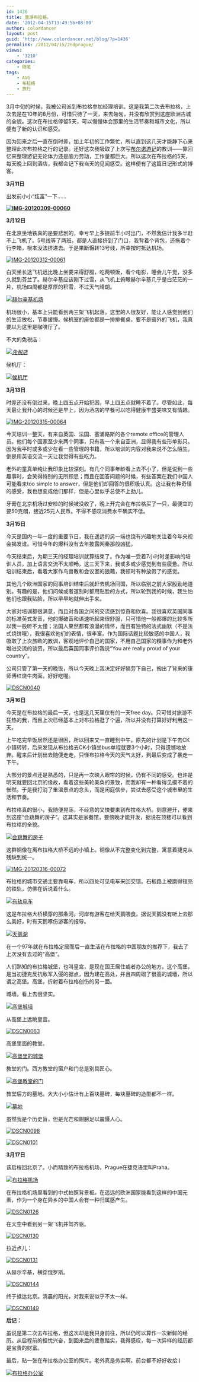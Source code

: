 ```yaml
---
id: 1436
title: 重游布拉格。
date: '2012-04-15T13:49:56+08:00'
author: colordancer
layout: post
guid: 'http://www.colordancer.net/blog/?p=1436'
permalink: /2012/04/15/2ndprague/
views:
    - '3210'
categories:
    - 随笔
tags:
    - AVG
    - 布拉格
    - 旅行
---
```


 3月中旬的时候，我被公司派到布拉格参加经理培训。这是我第二次去布拉格，上次去是在10年的8月份，可惜只待了一天，来去匆匆，并没有欣赏到这座欧洲古城的全貌。这次在布拉格停留5天，可以慢慢体会那里的生活节奏和城市文化，所以便有了新的认识和感受。

 因为回来之后一直在倒时差，加上年初的工作繁忙，所以直到这几天才能静下心来整理此次布拉格之行的记录。还好这次我吸取了上次写[布尔诺游记](http://www.colordancer.net/blog/2010_09_%e6%8d%b7%e5%85%8b%e4%b9%8b%e8%a1%8c%e4%b8%8a%e7%af%87%e2%80%94%e2%80%94%e8%ba%ab%e5%9c%a8brno%e5%bf%83%e5%9c%a8shanghai%e3%80%82 "捷克之行(上篇)——身在Brno心在Shanghai。")的教训——靠回忆来整理游记无论体力还是脑力劳动，工作量都巨大。所以这次在布拉格的5天，每天晚上回到酒店，我都会记下我当天的见闻感受。这样便有了这篇日记形式的博客。

  **3月11日**

 出发前小小“炫富”一下……

 **[![](http://www.colordancer.net/blog/wp-content/uploads/2012/04/IMG-20120309-00060-600x450.jpg "IMG-20120309-00060")](http://www.colordancer.net/blog/2012_04_%e5%a4%8d%e6%b8%b8%e5%b8%83%e6%8b%89%e6%a0%bc%e3%80%82/img-20120309-00060)**

 **3月12日**

 在北京坐地铁真的是要悲剧的，幸亏早上多提前半小时出门，不然我估计我多半赶不上飞机了。5号线等了两班，都是人直接挤到了门口，我背着个背包，还拖着个行李箱，根本没法挤进去。于是果断辗转13号线，所幸按时抵达机场。

 [![](http://www.colordancer.net/blog/wp-content/uploads/2012/04/IMG-20120312-00061-600x450.jpg "IMG-20120312-00061")](http://www.colordancer.net/blog/2012_04_%e5%a4%8d%e6%b8%b8%e5%b8%83%e6%8b%89%e6%a0%bc%e3%80%82/img-20120312-00061)

 白天坐长途飞机远比晚上坐要来得舒服，吃两顿饭，看个电影，睡会儿午觉，没多久就到芬兰了。赫尔辛基应该刚下过雪，从飞机上俯瞰赫尔辛基几乎是白茫茫的一片，机场四周都是厚厚的积雪，不过天气晴朗。

 [![](http://www.colordancer.net/blog/wp-content/uploads/2012/04/DSCN0025-600x450.jpg "赫尔辛基机场")](http://www.colordancer.net/blog/2012_04_%e5%a4%8d%e6%b8%b8%e5%b8%83%e6%8b%89%e6%a0%bc%e3%80%82/dscn0025)

 机场很小，基本上只能看到两三架飞机起落。这里的人很友好，能让人感觉到他们的生活放松，节奏缓慢。候机室的座位都是一排排餐桌，要不是窗外的飞机，我真要以为这里是咖啡厅了。

 不大的免税店：

  *[![](http://www.colordancer.net/blog/wp-content/uploads/2012/04/DSCN0021-600x450.jpg "免税店")](http://www.colordancer.net/blog/2012_04_%e5%a4%8d%e6%b8%b8%e5%b8%83%e6%8b%89%e6%a0%bc%e3%80%82/dscn0021)*

 候机厅：

 [![](http://www.colordancer.net/blog/wp-content/uploads/2012/04/DSCN0027-600x450.jpg "候机厅")](http://www.colordancer.net/blog/2012_04_%e5%a4%8d%e6%b8%b8%e5%b8%83%e6%8b%89%e6%a0%bc%e3%80%82/dscn0027)

 **3月13日**

 时差还没有倒过来。晚上四五点开始犯困，早上四五点就睡不着了。尽管如此，每天最让我开心的时候还是早上，因为酒店的早餐可以吃得健康丰盛美味又有情趣。

 [![](http://www.colordancer.net/blog/wp-content/uploads/2012/04/IMG-20120315-00064-600x450.jpg "IMG-20120315-00064")](http://www.colordancer.net/blog/2012_04_%e5%a4%8d%e6%b8%b8%e5%b8%83%e6%8b%89%e6%a0%bc%e3%80%82/img-20120315-00064)

 今天培训一整天，有来自英国、法国、塞浦路斯的各个remote office的管理人员。他们每个国家至少来两个同事，只有我一个来自亚洲，显得我有些形单影只。因为我平时或多或少在看一些管理的书籍，所以培训的内容对我来说不怎么陌生。倒是用英语交流一天让我觉得有些吃力。

 老外的童真单纯让我印象比较深刻。有几个同事年龄看上去不小了，但是说到一些趣事时，会笑得特别的无所顾忌；而且在回答问题的时候，有些答案在我们中国人可能看来too simple to answer，但是他们却回答的很积极认真。这让我有种奇怪的感受，我也想变成他们那样，但是心里似乎总使不上劲儿。

 牙膏在北京机场过安检的时候被没收了，晚上开完会在布拉格买了一只，最便宜的要50克朗，接近25元人民币。不得不感叹消费水平确实不低。

 **3月15日**

 今天是国内一年一度的重要节日，我在遥远的另一端也饶有兴趣地关注着今年央视会揭发谁。可惜今年的爆料没有去年披露网秦那般凶猛。

 今天结束后，为期三天的经理培训就算结束了。作为唯一受着7小时时差影响的培训人员，加上语言交流不太顺畅，这三天下来，我或多或少感觉到有些疲惫。所以培训结束后，看着大家作鸟兽散和会议室的狼藉，我顿时有种放假了的感觉。

 其他几个欧洲国家的同事培训结束后就赶去机场回国，所以临别之前大家殷勤地道别。有趣的是，他们问候或者道别时都用贴脸的方式，所以轮到我的时候，我生怕他们也跟我贴脸，所以早早地就伸出手来。

 大家对培训都很满意，而且对各国之间的交流感到惊奇和欣喜。我很喜欢英国同事的标准英式发音，他的爆破音和语速听起来很舒服，只可惜他一般都爆的比较多所以我一般听不太懂；法国人果然都有浪漫的情怀，而且有独特的法式幽默（不是法式烧饼哦），我很喜欢他们的表情，很丰富。作为国际话题比较敏感的中国人，我吸取了上次旅欧的教训，客观地评价自己的国家，不用自己国家的糗事作为和老外增进交流的谈资，所以最后英国同事评价我说“You are really proud of your country”。

 公司只管了第一天的晚饭，所以今天晚上我决定好好犒劳下自己，掏出了背来的康师傅红烧牛肉面。好好吃喔。

 [![](http://www.colordancer.net/blog/wp-content/uploads/2012/04/DSCN0040-600x450.jpg "DSCN0040")](http://www.colordancer.net/blog/2012_04_%e5%a4%8d%e6%b8%b8%e5%b8%83%e6%8b%89%e6%a0%bc%e3%80%82/dscn0040)

 **3月16日**

 今天是在布拉格的最后一天，也是这几天里仅有的一天free day。只可惜对旅游不狂热的我，而且上次已经基本上对布拉格逛了个遍，所以并没有打算好好利用这一天。

 上午吃完早饭居然还是很困，所以回来又一直睡到中午。原先的计划是下午去CK小镇转转，后来发现从布拉格去CK小镇坐bus单程就要3个小时，只得遗憾地放弃。醒来后计划出去随便走走，只怪布拉格今天的天气太好，到最后变成了暴走一下午。

 大部分的景点还是熟悉的，只是再一次映入眼帘的时候，仍有不同的感受。也许是明天就要回北京的缘故，看着这些美轮美奂的景致，而我却有一种看得见摸不着的怅然。于是我打消了重温景点的念头，而是闲庭信步，尝试去感受这个城市里的生活和节奏。

 布拉格真的很小，我随便晃荡，不经意的又快要来到布拉格大桥。刻意避开，便来到这座“会跳舞的房子”。这其实是家餐馆，要傍晚才能开发，据说在顶楼可以看到布拉格的全貌。

 [![](http://www.colordancer.net/blog/wp-content/uploads/2012/04/IMG-20120316-00068-600x450.jpg "会跳舞的房子")](http://www.colordancer.net/blog/2012_04_%e5%a4%8d%e6%b8%b8%e5%b8%83%e6%8b%89%e6%a0%bc%e3%80%82/img-20120316-00068)

 这群铜像在离布拉格大桥不远的小镇上。铜像从不完整变化到完整，寓意着捷克从残缺到统一。

 [![](http://www.colordancer.net/blog/wp-content/uploads/2012/04/IMG-20120316-000721-450x600.jpg "IMG-20120316-00072")](http://www.colordancer.net/blog/2012_04_%e5%a4%8d%e6%b8%b8%e5%b8%83%e6%8b%89%e6%a0%bc%e3%80%82/img-20120316-00072-2)

 布拉格的城市交通主要靠电车，所以四处可见电车来回交错。石板路上被磨得锃亮的铁轨，仿佛在诉说着什么。

 [![](http://www.colordancer.net/blog/wp-content/uploads/2012/04/DSCN0048-600x450.jpg "有轨电车")](http://www.colordancer.net/blog/2012_04_%e5%a4%8d%e6%b8%b8%e5%b8%83%e6%8b%89%e6%a0%bc%e3%80%82/dscn0048)

 这是布拉格大桥横穿的那条河。河岸有游客在给天鹅喂食。据说天鹅没有听上去那么美好，时有天鹅啄伤游客的报导。

 [![](http://www.colordancer.net/blog/wp-content/uploads/2012/04/DSCN0058-600x450.jpg "天鹅湖")](http://www.colordancer.net/blog/2012_04_%e5%a4%8d%e6%b8%b8%e5%b8%83%e6%8b%89%e6%a0%bc%e3%80%82/dscn0058)

 在一个97年就在布拉格定居而后一直生活在布拉格的中国朋友的推荐下，我去了上次没有去过的“高堡”。

 人们熟知的布拉格城堡，也叫皇宫，是现在国王居住或者办公的地方。这个高堡，是当初捷克反抗敌军入侵的据点，因为建在高处，并且四周砌了很高的城墙，所以谓之高堡。高堡，折射着布拉格创伤的另一面。

 城墙。看上去很坚实。

 [![](http://www.colordancer.net/blog/wp-content/uploads/2012/04/DSCN0113-600x450.jpg "高堡城墙")](http://www.colordancer.net/blog/2012_04_%e5%a4%8d%e6%b8%b8%e5%b8%83%e6%8b%89%e6%a0%bc%e3%80%82/dscn0113)

 从高堡上远眺皇宫。

 [![](http://www.colordancer.net/blog/wp-content/uploads/2012/04/DSCN0063-600x450.jpg "DSCN0063")](http://www.colordancer.net/blog/2012_04_%e5%a4%8d%e6%b8%b8%e5%b8%83%e6%8b%89%e6%a0%bc%e3%80%82/dscn0063)

 高堡里面的教堂。

 [![](http://www.colordancer.net/blog/wp-content/uploads/2012/04/DSCN0077-600x450.jpg "高堡里的城堡")](http://www.colordancer.net/blog/2012_04_%e5%a4%8d%e6%b8%b8%e5%b8%83%e6%8b%89%e6%a0%bc%e3%80%82/dscn0077)

 教堂的门。西方教堂的窗户和门总是别具匠心。

 [![](http://www.colordancer.net/blog/wp-content/uploads/2012/04/DSCN0082-450x600.jpg "高堡教堂的门")](http://www.colordancer.net/blog/2012_04_%e5%a4%8d%e6%b8%b8%e5%b8%83%e6%8b%89%e6%a0%bc%e3%80%82/dscn0082)

 教堂后方的墓地。大大小小估计有上百块墓碑，每块墓碑的造型都不一样。

 [![](http://www.colordancer.net/blog/wp-content/uploads/2012/04/DSCN0086-600x450.jpg "墓地")](http://www.colordancer.net/blog/2012_04_%e5%a4%8d%e6%b8%b8%e5%b8%83%e6%8b%89%e6%a0%bc%e3%80%82/dscn0086)

 虽然我是个历史盲，但是光芒和翅膀足以震慑人心。

 [![](http://www.colordancer.net/blog/wp-content/uploads/2012/04/DSCN0098-450x600.jpg "DSCN0098")](http://www.colordancer.net/blog/2012_04_%e5%a4%8d%e6%b8%b8%e5%b8%83%e6%8b%89%e6%a0%bc%e3%80%82/dscn0098)

 [![](http://www.colordancer.net/blog/wp-content/uploads/2012/04/DSCN0101-450x600.jpg "DSCN0101")](http://www.colordancer.net/blog/2012_04_%e5%a4%8d%e6%b8%b8%e5%b8%83%e6%8b%89%e6%a0%bc%e3%80%82/dscn0101)

 **3月17日**

 该启程回北京了。小而精致的布拉格机场，Prague在捷克语里叫Praha。

 [![](http://www.colordancer.net/blog/wp-content/uploads/2012/04/DSCN0127-600x450.jpg "布拉格机场")](http://www.colordancer.net/blog/2012_04_%e5%a4%8d%e6%b8%b8%e5%b8%83%e6%8b%89%e6%a0%bc%e3%80%82/dscn0127)

 在布拉格机场里看到的中式拍照背景板。在遥远的欧洲国家能看到这样的中国元素，作为一个身在异乡的中国人会有一种归属感产生。

 [![](http://www.colordancer.net/blog/wp-content/uploads/2012/04/DSCN0126-600x450.jpg "DSCN0126")](http://www.colordancer.net/blog/2012_04_%e5%a4%8d%e6%b8%b8%e5%b8%83%e6%8b%89%e6%a0%bc%e3%80%82/dscn0126)

 在天空中看到另一架飞机并驾齐驱。

 [![](http://www.colordancer.net/blog/wp-content/uploads/2012/04/DSCN0130-600x450.jpg "DSCN0130")](http://www.colordancer.net/blog/2012_04_%e5%a4%8d%e6%b8%b8%e5%b8%83%e6%8b%89%e6%a0%bc%e3%80%82/dscn0130)

 拉近点儿：

 [![](http://www.colordancer.net/blog/wp-content/uploads/2012/04/DSCN0131-600x450.jpg "DSCN0131")](http://www.colordancer.net/blog/2012_04_%e5%a4%8d%e6%b8%b8%e5%b8%83%e6%8b%89%e6%a0%bc%e3%80%82/dscn0131)

 从赫尔辛基，横穿俄罗斯。

 [![](http://www.colordancer.net/blog/wp-content/uploads/2012/04/DSCN0144-600x450.jpg "DSCN0144")](http://www.colordancer.net/blog/2012_04_%e5%a4%8d%e6%b8%b8%e5%b8%83%e6%8b%89%e6%a0%bc%e3%80%82/dscn0144)

 终于抵达北京。清晨的阳光，对我来说似乎不太一样。

 [![](http://www.colordancer.net/blog/wp-content/uploads/2012/04/DSCN0149-600x450.jpg "DSCN0149")](http://www.colordancer.net/blog/2012_04_%e5%a4%8d%e6%b8%b8%e5%b8%83%e6%8b%89%e6%a0%bc%e3%80%82/dscn0149)

  **后记：**

 虽说是第二次去布拉格，但这次却是我只身前往，所以仍可以算作一次新鲜的经历。从启程前的担忧兴奋，到回来后的疲惫踏实，我得感叹，每一次异样的经历都是宝贵的财富。

 最后，贴一张在布拉格办公室的照片。老外真是务实啊，前台都不好好收拾:)

 [![](http://www.colordancer.net/blog/wp-content/uploads/2012/04/dscn0042-600x450.jpg "布拉格办公室")](http://www.colordancer.net/blog/2012_04_%e5%a4%8d%e6%b8%b8%e5%b8%83%e6%8b%89%e6%a0%bc%e3%80%82/dscn0042)